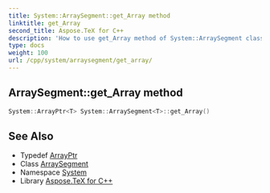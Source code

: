 ```yaml
---
title: System::ArraySegment::get_Array method
linktitle: get_Array
second_title: Aspose.TeX for C++
description: 'How to use get_Array method of System::ArraySegment class in C++.'
type: docs
weight: 100
url: /cpp/system/arraysegment/get_array/
---
```

## ArraySegment::get_Array method




```cpp
System::ArrayPtr<T> System::ArraySegment<T>::get_Array()
```

## See Also

* Typedef [ArrayPtr](../../arrayptr/)
* Class [ArraySegment](../)
* Namespace [System](../../)
* Library [Aspose.TeX for C++](../../../)
